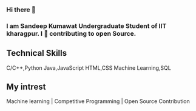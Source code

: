 ### Hi there 👋

### I am Sandeep Kumawat Undergraduate Student of IIT kharagpur. I 🖤 contributing to open Source.

## Technical Skills
C/C++,Python
Java,JavaScript
HTML,CSS
Machine Learning,SQL


## My intrest 

Machine learning | Competitive Programming | Open Source Contribution

